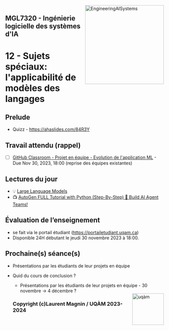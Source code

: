 
<img style="float: right;" src="../../images/component_engineering.svg" alt="EngineeringAISystems" width="250"/>

## MGL7320 - Ingénierie logicielle des systèmes d'IA
# 12 - Sujets spéciaux: l'applicabilité de modèles des langages

## Prelude

- Quizz - https://ahaslides.com/84R3Y

## Travail attendu (rappel)
- [ ] [GitHub Classroom - Projet en équipe - Evolution de l'application ML](https://classroom.github.com/a/UoYzlEAi) - Due Nov 30, 2023, 18:00 (reprise des équipes existantes)

## Lectures du jour
- :bulb: [Large Language Models](./12_special_topic_slides.pdf)
- :tv: [AutoGen FULL Tutorial with Python (Step-By-Step) 🤯 Build AI Agent Teams!](https://youtu.be/V2qZ_lgxTzg?si=3fVViTA70auVf2rS)

## Évaluation de l’enseignement
- se fait  via le portail étudiant (https://portailetudiant.uqam.ca)
- Disponible 24H débutant le jeudi 30 novembre 2023 à 18:00.

## Prochaine(s) séance(s)

- Présentations par les étudiants de leur projets en équipe
- Quid du cours de conclusion ?
  - Présentations par les étudiants de leur projets en équipe - 30 novembre -> 4 décembre ?

  <img style="float: right;" align="right" src="../../images/uqam.png" alt="uqàm" width="100"/>
  
  ### Copyright (c)Laurent Magnin / UQÀM 2023-2024
